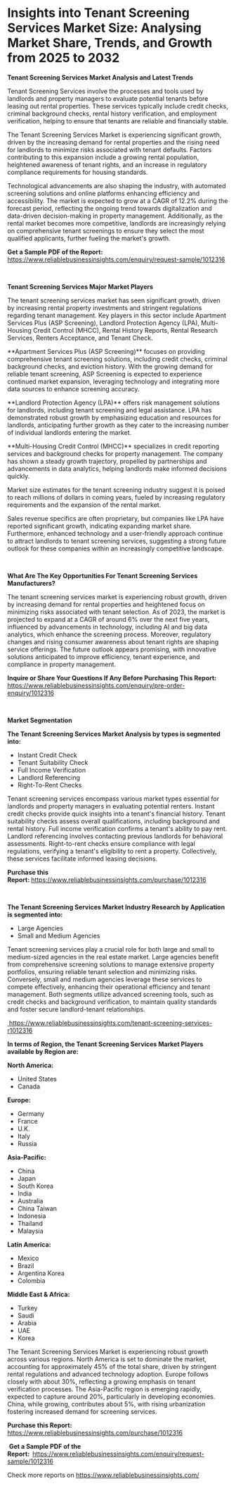 <p><h1>Insights into Tenant Screening Services Market Size: Analysing Market Share, Trends, and Growth from 2025 to 2032</h1></p><p><strong>Tenant Screening Services Market Analysis and Latest Trends</strong></p>
<p><p>Tenant Screening Services involve the processes and tools used by landlords and property managers to evaluate potential tenants before leasing out rental properties. These services typically include credit checks, criminal background checks, rental history verification, and employment verification, helping to ensure that tenants are reliable and financially stable.</p><p>The Tenant Screening Services Market is experiencing significant growth, driven by the increasing demand for rental properties and the rising need for landlords to minimize risks associated with tenant defaults. Factors contributing to this expansion include a growing rental population, heightened awareness of tenant rights, and an increase in regulatory compliance requirements for housing standards.</p><p>Technological advancements are also shaping the industry, with automated screening solutions and online platforms enhancing efficiency and accessibility. The market is expected to grow at a CAGR of 12.2% during the forecast period, reflecting the ongoing trend towards digitalization and data-driven decision-making in property management. Additionally, as the rental market becomes more competitive, landlords are increasingly relying on comprehensive tenant screenings to ensure they select the most qualified applicants, further fueling the market's growth.</p></p>
<p><strong>Get a Sample PDF of the Report:&nbsp;</strong> <a href="https://www.reliablebusinessinsights.com/enquiry/request-sample/1012316?utm_campaign=2295&utm_medium=2&utm_source=Github&utm_content=ia&utm_term=05032025&utm_id=tenant-screening-services">https://www.reliablebusinessinsights.com/enquiry/request-sample/1012316</a></p>
<p>&nbsp;</p>
<p><strong>Tenant Screening Services Major Market Players</strong></p>
<p><p>The tenant screening services market has seen significant growth, driven by increasing rental property investments and stringent regulations regarding tenant management. Key players in this sector include Apartment Services Plus (ASP Screening), Landlord Protection Agency (LPA), Multi-Housing Credit Control (MHCC), Rental History Reports, Rental Research Services, Renters Acceptance, and Tenant Check.</p><p>**Apartment Services Plus (ASP Screening)** focuses on providing comprehensive tenant screening solutions, including credit checks, criminal background checks, and eviction history. With the growing demand for reliable tenant screening, ASP Screening is expected to experience continued market expansion, leveraging technology and integrating more data sources to enhance screening accuracy.</p><p>**Landlord Protection Agency (LPA)** offers risk management solutions for landlords, including tenant screening and legal assistance. LPA has demonstrated robust growth by emphasizing education and resources for landlords, anticipating further growth as they cater to the increasing number of individual landlords entering the market.</p><p>**Multi-Housing Credit Control (MHCC)** specializes in credit reporting services and background checks for property management. The company has shown a steady growth trajectory, propelled by partnerships and advancements in data analytics, helping landlords make informed decisions quickly.</p><p>Market size estimates for the tenant screening industry suggest it is poised to reach millions of dollars in coming years, fueled by increasing regulatory requirements and the expansion of the rental market.</p><p>Sales revenue specifics are often proprietary, but companies like LPA have reported significant growth, indicating expanding market share. Furthermore, enhanced technology and a user-friendly approach continue to attract landlords to tenant screening services, suggesting a strong future outlook for these companies within an increasingly competitive landscape.</p></p>
<p>&nbsp;</p>
<p><strong>What Are The Key Opportunities For Tenant Screening Services Manufacturers?</strong></p>
<p><p>The tenant screening services market is experiencing robust growth, driven by increasing demand for rental properties and heightened focus on minimizing risks associated with tenant selection. As of 2023, the market is projected to expand at a CAGR of around 6% over the next five years, influenced by advancements in technology, including AI and big data analytics, which enhance the screening process. Moreover, regulatory changes and rising consumer awareness about tenant rights are shaping service offerings. The future outlook appears promising, with innovative solutions anticipated to improve efficiency, tenant experience, and compliance in property management.</p></p>
<p><strong>Inquire or Share Your Questions If Any Before Purchasing This Report:</strong> <a href="https://www.reliablebusinessinsights.com/enquiry/pre-order-enquiry/1012316?utm_campaign=2295&utm_medium=2&utm_source=Github&utm_content=ia&utm_term=05032025&utm_id=tenant-screening-services">https://www.reliablebusinessinsights.com/enquiry/pre-order-enquiry/1012316</a></p>
<p>&nbsp;</p>
<p><strong>Market Segmentation</strong></p>
<p><strong>The Tenant Screening Services Market Analysis by types is segmented into:</strong></p>
<p><ul><li>Instant Credit Check</li><li>Tenant Suitability Check</li><li>Full Income Verification</li><li>Landlord Referencing</li><li>Right-To-Rent Checks</li></ul></p>
<p><p>Tenant screening services encompass various market types essential for landlords and property managers in evaluating potential renters. Instant credit checks provide quick insights into a tenant's financial history. Tenant suitability checks assess overall qualifications, including background and rental history. Full income verification confirms a tenant's ability to pay rent. Landlord referencing involves contacting previous landlords for behavioral assessments. Right-to-rent checks ensure compliance with legal regulations, verifying a tenant's eligibility to rent a property. Collectively, these services facilitate informed leasing decisions.</p></p>
<p><strong>Purchase this Report:&nbsp;</strong><a href="https://www.reliablebusinessinsights.com/purchase/1012316?utm_campaign=2295&utm_medium=2&utm_source=Github&utm_content=ia&utm_term=05032025&utm_id=tenant-screening-services">https://www.reliablebusinessinsights.com/purchase/1012316</a></p>
<p>&nbsp;</p>
<p><strong>The Tenant Screening Services Market Industry Research by Application is segmented into:</strong></p>
<p><ul><li>Large Agencies</li><li>Small and Medium Agencies</li></ul></p>
<p><p>Tenant screening services play a crucial role for both large and small to medium-sized agencies in the real estate market. Large agencies benefit from comprehensive screening solutions to manage extensive property portfolios, ensuring reliable tenant selection and minimizing risks. Conversely, small and medium agencies leverage these services to compete effectively, enhancing their operational efficiency and tenant management. Both segments utilize advanced screening tools, such as credit checks and background verification, to maintain quality standards and foster secure landlord-tenant relationships.</p></p>
<p><a href="https://www.reliablebusinessinsights.com/tenant-screening-services-r1012316?utm_campaign=2295&utm_medium=2&utm_source=Github&utm_content=ia&utm_term=05032025&utm_id=tenant-screening-services">&nbsp;https://www.reliablebusinessinsights.com/tenant-screening-services-r1012316</a></p>
<p><strong>In terms of Region, the Tenant Screening Services Market Players available by Region are:</strong></p>
<p>
    <p> <strong> North America: </strong>
        <ul>
            <li>United States</li>
            <li>Canada</li>
        </ul>
        </p> 
    <p> <strong> Europe: </strong>
        <ul>
            <li>Germany</li>
            <li>France</li>
            <li>U.K.</li>
            <li>Italy</li>
            <li>Russia</li>
        </ul>
        </p> 
    <p> <strong> Asia-Pacific: </strong>
        <ul>
            <li>China</li>
            <li>Japan</li>
            <li>South Korea</li>
            <li>India</li>
            <li>Australia</li>
            <li>China Taiwan</li>
            <li>Indonesia</li>
            <li>Thailand</li>
            <li>Malaysia</li>
        </ul>
        </p> 
    <p> <strong> Latin America: </strong>
        <ul>
            <li>Mexico</li>
            <li>Brazil</li>
            <li>Argentina Korea</li>
            <li>Colombia</li>
        </ul>
        </p> 
    <p> <strong> Middle East & Africa: </strong>
        <ul>
            <li>Turkey</li>
            <li>Saudi</li>
            <li>Arabia</li>
            <li>UAE</li>
            <li>Korea</li>
        </ul>
    </p>
    </p>
<p><p>The Tenant Screening Services Market is experiencing robust growth across various regions. North America is set to dominate the market, accounting for approximately 45% of the total share, driven by stringent rental regulations and advanced technology adoption. Europe follows closely with about 30%, reflecting a growing emphasis on tenant verification processes. The Asia-Pacific region is emerging rapidly, expected to capture around 20%, particularly in developing economies. China, while growing, contributes about 5%, with rising urbanization fostering increased demand for screening services.</p></p>
<p><strong>Purchase this Report: </strong><a href="https://www.reliablebusinessinsights.com/purchase/1012316?utm_campaign=2295&utm_medium=2&utm_source=Github&utm_content=ia&utm_term=05032025&utm_id=tenant-screening-services">https://www.reliablebusinessinsights.com/purchase/1012316</a></p>
<p>&nbsp;<strong>Get a Sample PDF of the Report:&nbsp;&nbsp;</strong><a href="https://www.reliablebusinessinsights.com/enquiry/request-sample/1012316?utm_campaign=2295&utm_medium=2&utm_source=Github&utm_content=ia&utm_term=05032025&utm_id=tenant-screening-services">https://www.reliablebusinessinsights.com/enquiry/request-sample/1012316</a></p>
<p><strong></strong></p>
<p>Check more reports on <a href="https://www.reliablebusinessinsights.com/?utm_campaign=2295&utm_medium=2&utm_source=Github&utm_content=ia&utm_term=05032025&utm_id=tenant-screening-services">https://www.reliablebusinessinsights.com/</a></p>